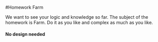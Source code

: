 #Homework Farm

We want to see your logic and knowledge so far. The subject of the homework is Farm. Do it as you like and complex as much as you like.

#### No design needed
